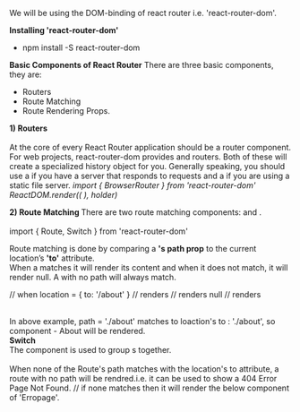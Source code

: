 We will be using the DOM-binding of react router i.e. 'react-router-dom'.

<b>Installing 'react-router-dom' </b> <br>
<ul>
  <li>npm install -S react-router-dom</li>
</ul>

<b>Basic Components of React Router</b>
There are three basic components, they are:

<ul>
  <li>Routers</li>
  <li>Route Matching </li>
  <li>Route Rendering Props.</li>
</ul>

<b>1) Routers</b>
<br><br>
At the core of every React Router application should be a router component. For web projects, react-router-dom provides <BrowserRouter> and <HashRouter> routers. Both of these will create a specialized history object for you. Generally speaking, you should use a <BrowserRouter> if you have a server that responds to requests and a <HashRouter> if you are using a static file server.
<i> 
import { BrowserRouter } from 'react-router-dom'
ReactDOM.render((
  <BrowserRouter>
    <App/>
  </BrowserRouter>
), holder)
</i>
  
  <b>2) Route Matching </b>
  There are two route matching components: <b><Route></b> and <b><Switch></b>.
  <br><br>
  import { Route, Switch } from 'react-router-dom'
  
Route matching is done by comparing a <b><Route>'s path prop</b> to the current location’s <b>'to'</b> attribute. 
 <br> When a <Route> matches it will render its content and when it does not match, it will render null. A <Route> with no path will always match.
  
// when location = { to: '/about' }
<Route path='/about' component={About}/> // renders <About/>
<Route path='/contact' component={Contact}/> // renders null
<Route component={Always}/> // renders <Always/>

<br>
In above example, path = './about' matches to loaction's to : './about', so component - About will be rendered.
<br>
<b>Switch</b>
<br>
The <Switch> component is used to group <Route>s together.
<br>
<Switch>
  <Route exact path='/' component={Home}/>
  <Route path='/about' component={About}/>
  <Route path='/contact' component={Contact}/>
</Switch>
  <br>
  When none of the Route's path matches with the location's to attribute, a route with no path will be rendred.i.e. it can be used to show a 404 Error Page Not Found.
  
  <Switch>
  <Route path = './about' component = {About] />
  <Route path = './settings' component = {Settings} />
  // if none matches then it will render the below component of 'Erropage'.
  <Route component = {Errorpage} />
  </Switch>
